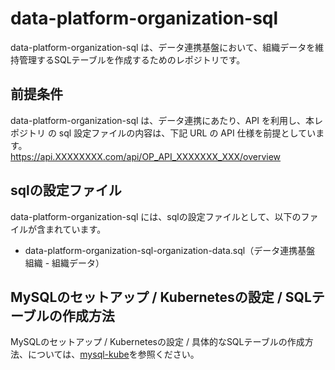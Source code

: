 # data-platform-organization-sql

data-platform-organization-sql は、データ連携基盤において、組織データを維持管理するSQLテーブルを作成するためのレポジトリです。 

## 前提条件  
data-platform-organization-sql は、データ連携にあたり、API を利用し、本レポジトリ の sql 設定ファイルの内容は、下記 URL の API 仕様を前提としています。  
https://api.XXXXXXXX.com/api/OP_API_XXXXXXX_XXX/overview  

## sqlの設定ファイル

data-platform-organization-sql には、sqlの設定ファイルとして、以下のファイルが含まれています。  

* data-platform-organization-sql-organization-data.sql（データ連携基盤 組織 - 組織データ）

## MySQLのセットアップ / Kubernetesの設定 / SQLテーブルの作成方法

MySQLのセットアップ / Kubernetesの設定 / 具体的なSQLテーブルの作成方法、については、[mysql-kube](https://github.com/latonaio/mysql-kube)を参照ください。
